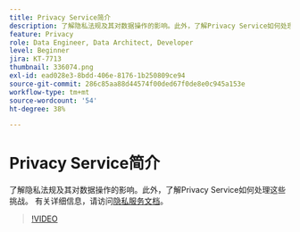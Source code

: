 ```yaml
---
title: Privacy Service简介
description: 了解隐私法规及其对数据操作的影响。此外，了解Privacy Service如何处理这些挑战。
feature: Privacy
role: Data Engineer, Data Architect, Developer
level: Beginner
jira: KT-7713
thumbnail: 336074.png
exl-id: ead028e3-8bdd-406e-8176-1b250809ce94
source-git-commit: 286c85aa88d44574f00ded67f0de8e0c945a153e
workflow-type: tm+mt
source-wordcount: '54'
ht-degree: 38%

---
```


# Privacy Service简介

了解隐私法规及其对数据操作的影响。此外，了解Privacy Service如何处理这些挑战。 有关详细信息，请访问[隐私服务文档](https://experienceleague.adobe.com/docs/experience-platform/privacy/home.html?lang=zh-Hans)。

>[!VIDEO](https://video.tv.adobe.com/v/3445721?learn=on&enablevpops&captions=chi_hans)
